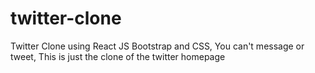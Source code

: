 # twitter-clone
Twitter Clone using React JS Bootstrap and CSS, You can't message or tweet, This is just the clone of the twitter homepage
